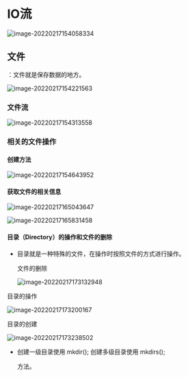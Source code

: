 # IO流

![image-20220217154058334](C:\Users\白木-泽\AppData\Roaming\Typora\typora-user-images\image-20220217154058334.png)



## 文件

：文件就是保存数据的地方。

![image-20220217154221563](C:\Users\白木-泽\AppData\Roaming\Typora\typora-user-images\image-20220217154221563.png)



### 文件流

![image-20220217154313558](C:\Users\白木-泽\AppData\Roaming\Typora\typora-user-images\image-20220217154313558.png)



### 相关的文件操作

#### 创建方法

![image-20220217154643952](C:\Users\白木-泽\AppData\Roaming\Typora\typora-user-images\image-20220217154643952.png)

#### 获取文件的相关信息

![image-20220217165043647](C:\Users\白木-泽\AppData\Roaming\Typora\typora-user-images\image-20220217165043647.png)

![image-20220217165831458](C:\Users\白木-泽\AppData\Roaming\Typora\typora-user-images\image-20220217165831458.png)

#### 目录（Directory）的操作和文件的删除

* 目录就是一种特殊的文件，在操作时按照文件的方式进行操作。

  文件的删除

  ![image-20220217173132948](C:\Users\白木-泽\AppData\Roaming\Typora\typora-user-images\image-20220217173132948.png)

目录的操作

![image-20220217173200167](C:\Users\白木-泽\AppData\Roaming\Typora\typora-user-images\image-20220217173200167.png)

目录的创建

![image-20220217173238502](C:\Users\白木-泽\AppData\Roaming\Typora\typora-user-images\image-20220217173238502.png)

* 创建一级目录使用 mkdir(); 创建多级目录使用 mkdirs();

  方法。

  



























